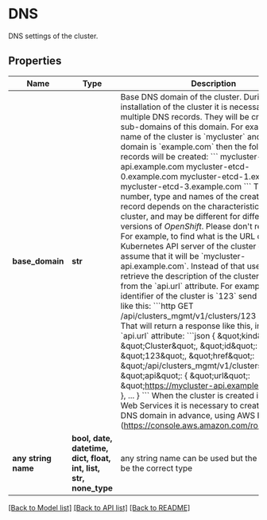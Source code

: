 # DNS

DNS settings of the cluster.

## Properties
Name | Type | Description | Notes
------------ | ------------- | ------------- | -------------
**base_domain** | **str** | Base DNS domain of the cluster.  During the installation of the cluster it is necessary to create multiple DNS records. They will be created as sub-domains of this domain. For example, if the name of the cluster is &#x60;mycluster&#x60; and the base domain is &#x60;example.com&#x60; then the following DNS records will be created:  &#x60;&#x60;&#x60; mycluster-api.example.com mycluster-etcd-0.example.com mycluster-etcd-1.example.com mycluster-etcd-3.example.com &#x60;&#x60;&#x60;  The exact number, type and names of the created DNS record depends on the characteristics of the cluster, and may be different for different versions of _OpenShift_. Please don&#39;t rely on them. For example, to find what is the URL of the Kubernetes API server of the cluster don&#39;t assume that it will be &#x60;mycluster-api.example.com&#x60;. Instead of that use this API to retrieve the description of the cluster, and get it from the &#x60;api.url&#x60; attribute. For example, if the identifier of the cluster is &#x60;123&#x60; send a request like this:  &#x60;&#x60;&#x60;http GET /api/clusters_mgmt/v1/clusters/123 HTTP/1.1 &#x60;&#x60;&#x60;  That will return a response like this, including the &#x60;api.url&#x60; attribute:  &#x60;&#x60;&#x60;json {     \&quot;kind\&quot;: \&quot;Cluster\&quot;,     \&quot;id\&quot;: \&quot;123\&quot;,     \&quot;href\&quot;: \&quot;/api/clusters_mgmt/v1/clusters/123\&quot;,         \&quot;api\&quot;: {         \&quot;url\&quot;: \&quot;https://mycluster-api.example.com:6443\&quot;     },     ... } &#x60;&#x60;&#x60;  When the cluster is created in Amazon Web Services it is necessary to create this base DNS domain in advance, using AWS Route53 (https://console.aws.amazon.com/route53). | [optional] 
**any string name** | **bool, date, datetime, dict, float, int, list, str, none_type** | any string name can be used but the value must be the correct type | [optional]

[[Back to Model list]](../README.md#documentation-for-models) [[Back to API list]](../README.md#documentation-for-api-endpoints) [[Back to README]](../README.md)


